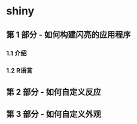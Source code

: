 # shiny

## 第 1 部分 - 如何构建闪亮的应用程序

### 1.1 介绍

### 1.2 R语言





## 第 2 部分 - 如何自定义反应

## 第 3 部分 - 如何自定义外观

